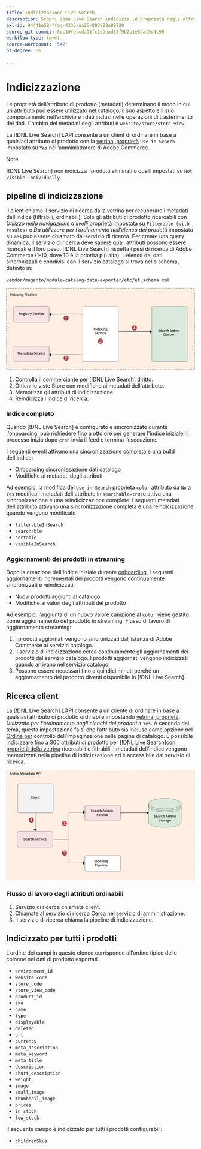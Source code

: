 ```yaml
---
title: Indicizzazione Live Search
description: Scopri come Live Search indicizza le proprietà degli attributi del prodotto
exl-id: 04441e58-ffac-4335-aa26-893988a89720
source-git-commit: 8cc10feccda91fc1d9ead35f9b2b1e8ea19d4c95
workflow-type: tm+mt
source-wordcount: '542'
ht-degree: 0%

---
```


# Indicizzazione

Le proprietà dell’attributo di prodotto (metadati) determinano il modo in cui un attributo può essere utilizzato nel catalogo, il suo aspetto e il suo comportamento nell’archivio e i dati inclusi nelle operazioni di trasferimento dei dati. L&#39;ambito dei metadati degli attributi è `website/store/store view`.

La [!DNL Live Search] L’API consente a un client di ordinare in base a qualsiasi attributo di prodotto con la [vetrina, proprietà](https://docs.magento.com/user-guide/stores/attributes-product.html) `Use in Search` impostato su `Yes` nell’amministratore di Adobe Commerce.

>[!NOTE]
>
>[!DNL Live Search] non indicizza i prodotti eliminati o quelli impostati su `Not Visible Individually`.

## pipeline di indicizzazione

Il client chiama il servizio di ricerca dalla vetrina per recuperare i metadati dell&#39;indice (filtrabili, ordinabili). Solo gli attributi di prodotto ricercabili con *Utilizzo nella navigazione a livelli* proprietà impostata su `Filterable (with results)` e *Da utilizzare per l’ordinamento nell’elenco dei prodotti* impostato su `Yes` può essere chiamato dal servizio di ricerca.
Per creare una query dinamica, il servizio di ricerca deve sapere quali attributi possono essere ricercati e il loro peso. [!DNL Live Search] rispetta i pesi di ricerca di Adobe Commerce (1-10, dove 10 è la priorità più alta). L’elenco dei dati sincronizzati e condivisi con il servizio catalogo si trova nello schema, definito in:

`vendor/magento/module-catalog-data-exporter/etc/et_schema.xml`

![[!DNL Live Search] indicizzazione del diagramma di ricerca client](assets/indexing-pipeline.svg)

1. Controlla il commerciante per [!DNL Live Search] diritto.
1. Ottieni le viste Store con modifiche ai metadati dell&#39;attributo.
1. Memorizza gli attributi di indicizzazione.
1. Reindicizza l&#39;indice di ricerca.

### Indice completo

Quando [!DNL Live Search] è configurato e sincronizzato durante l&#39;onboarding, può richiedere fino a otto ore per generare l&#39;indice iniziale. Il processo inizia dopo `cron` invia il feed e termina l’esecuzione.

I seguenti eventi attivano una sincronizzazione completa e una build dell&#39;indice:

* Onboarding [sincronizzazione dati catalogo](install.md#synchronize-catalog-data)
* Modifiche ai metadati degli attributi

Ad esempio, la modifica del `Use in Search` proprietà `color` attributo da `No` a `Yes` modifica i metadati dell&#39;attributo in `searchable=true`e attiva una sincronizzazione e una reindicizzazione complete. I seguenti metadati dell&#39;attributo attivano una sincronizzazione completa e una reindicizzazione quando vengono modificati:

* `filterableInSearch`
* `searchable`
* `sortable`
* `visibleInSearch`

### Aggiornamenti dei prodotti in streaming

Dopo la creazione dell&#39;indice iniziale durante [onboarding](install.md#synchronize-catalog-data), i seguenti aggiornamenti incrementali dei prodotti vengono continuamente sincronizzati e reindicizzati:

* Nuovi prodotti aggiunti al catalogo
* Modifiche ai valori degli attributi del prodotto

Ad esempio, l’aggiunta di un nuovo valore campione al `color` viene gestito come aggiornamento del prodotto in streaming.
Flusso di lavoro di aggiornamento streaming:

1. I prodotti aggiornati vengono sincronizzati dall’istanza di Adobe Commerce al servizio catalogo.
1. Il servizio di indicizzazione cerca continuamente gli aggiornamenti dei prodotti dal servizio catalogo. I prodotti aggiornati vengono indicizzati quando arrivano nel servizio catalogo.
1. Possono essere necessari fino a quindici minuti perché un aggiornamento del prodotto diventi disponibile in [!DNL Live Search].

## Ricerca client

La [!DNL Live Search] L’API consente a un cliente di ordinare in base a qualsiasi attributo di prodotto ordinabile impostando [vetrina, proprietà](https://docs.magento.com/user-guide/catalog/product-attributes.html), *Utilizzato per l&#39;ordinamento negli elenchi dei prodotti* a `Yes`. A seconda del tema, questa impostazione fa sì che l’attributo sia incluso come opzione nel [Ordina per](https://docs.magento.com/user-guide/catalog/navigation.html) controllo dell’impaginazione nelle pagine di catalogo. È possibile indicizzare fino a 300 attributi di prodotto per [!DNL Live Search]con [proprietà della vetrina](https://docs.magento.com/user-guide/stores/attributes-product.html) ricercabili e filtrabili.
I metadati dell’indice vengono memorizzati nella pipeline di indicizzazione ed è accessibile dal servizio di ricerca.

![[!DNL Live Search] diagramma API dei metadati dell&#39;indice](assets/index-metadata-api.svg)

### Flusso di lavoro degli attributi ordinabili

1. Servizio di ricerca chiamate client.
1. Chiamate al servizio di ricerca Cerca nel servizio di amministrazione.
1. Il servizio di ricerca chiama la pipeline di indicizzazione.

## Indicizzato per tutti i prodotti

L’ordine dei campi in questo elenco corrisponde all’ordine tipico delle colonne nei dati di prodotto esportati.

* `environment_id`
* `website_code`
* `store_code`
* `store_view_code`
* `product_id`
* `sku`
* `name`
* `type`
* `displayable`
* `deleted`
* `url`
* `currency`
* `meta_description`
* `meta_keyword`
* `meta_title`
* `description`
* `short_description`
* `weight`
* `image`
* `small_image`
* `thumbnail_image`
* `prices`
* `in_stock`
* `low_stock`

Il seguente campo è indicizzato per tutti i prodotti configurabili:

* `childrenSkus`
